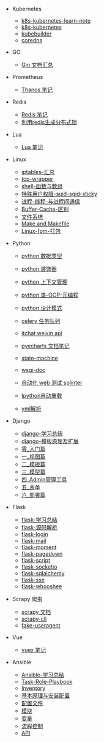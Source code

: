 * Kubernetes
  * [k8s-kubernetes-learn-note](/documents/kubernetes/k8s-kubernetes-learn-note)
  * [k8s-kubernetes](/documents/kubernetes/k8s-kubernetes)
  * [kubebuilder](/documents/kubernetes/kubebuilder)
  * [coredns](/documents/kubernetes/coredns)
* GO
  * [Gin 文档汇总](/documents/go/gin)
* Prometheus
  * [Thanos 笔记](/documents/prometheus/thanos)
* Redis
  * [Redis 笔记](/documents/redis/redis-note)
  * [利用redis生成分布式锁](/documents/redis/利用redis生成分布式锁)
* Lua
  * [Lua 笔记](/documents/lua/lua-note)
* Linux
  * [iptables-汇总](documents/linux/linux-iptables-汇总)
  * [tcp-wrapper](documents/linux/linux-tcp-wrapper)
  * [shell-函数与数组](documents/linux/linux-shell-函数与数组)
  * [特殊用户权限-suid-sgid-sticky](documents/linux/linux-特殊用户权限-suid-sgid-sticky)
  * [进程-线程-与进程间通信](documents/linux/linux-进程-线程-与进程间通信)
  * [Buffer-Cache-区别](documents/linux/linux-Buffer-Cache-区别)
  * [文件系统](documents/linux/linux-文件系统)
  * [Make and Makefile](documents/linux/make-and-makefile)
  * [Linux-fpm-打包](documents/linux/Linux-fpm-打包)
* Python
  * [python 数据类型](documents/python/python-数据类型)
  * [python 装饰器](documents/python/Python-装饰器)
  * [python 上下文管理](documents/python/Python-上下文管理)
  * [python 类-OOP-元编程](documents/python/python-类-OOP-元编程)
  * [python 设计模式](documents/python/python-设计模式)

  * [celery 任务队列](documents/python/python-celery-任务队列)
  * [itchat weixin api](documents/python/python-itchat-weixin-api)
  * [pyecharts 文档笔记](documents/python/python-pyecharts-文档笔记)
  * [state-machine](documents/python/python-state-machine)
  * [wsgi-doc](documents/python/python-wsgi-doc)
  * [自动化 web 测试 splinter](documents/python/splinter)
  
  * [Ipython自动重载](documents/python/python-Ipython自动重载)
  * [yml解析](documents/python/python-yml解析)
  
* Django
  * [django-学习总结](/documents/django/django-学习总结)
  * [django-模板原理及扩展](/documents/django/django-模板原理及扩展)
  * [零_入门篇](/documents/django/django之零--入门篇)
  * [一_视图篇](/documents/django/django之一--视图篇)
  * [二_模板篇](/documents/django/django之二--模板篇)
  * [三_模型篇](/documents/django/django之三--模型篇)
  * [四_Admin管理工具](/documents/django/django之四--Admin管理工具)
  * [五_表单](/documents/django/django之五--表单)
  * [六_部署篇](/documents/django/django之六--部署篇)
* Flask
  * [flask-学习总结](/documents/flask/flask-学习总结)
  * [flask-源码解析](/documents/flask/flask-源码解析)
  * [flask-login](/documents/flask/flaskExt--flask-login)
  * [flask-mail](/documents/flask/flaskExt--flask-mail)
  * [flask-moment](/documents/flask/flaskExt--flask-moment)
  * [flask-pagedown](/documents/flask/flaskExt--flask-pagedown)
  * [flask-script](/documents/flask/flaskExt--flask-script)
  * [flask-socketio](/documents/flask/flaskExt--flask-socketio)
  * [flask-sqlalchemy](/documents/flask/flaskExt--flask-sqlalchemy)
  * [flask-sse](/documents/flask/flaskExt--flask-sse)
  * [flask-whooshee](/documents/flask/flaskExt--flask-whooshee)
* Scrapy 爬虫
  * [scrapy 文档](documents/scrapy/scrapy)
  * [scrapy-cli](documents/scrapy/scrapy-cli)
  * [fake-useragent](documents/scrapy/fake-useragent)
* Vue
  * [vuex 笔记](documents/vue/vuex-note)
* Ansible
  * [Ansible-学习总结](/documents/ansible/Ansible-学习总结)  
  * [Task-Role-Playbook](/documents/ansible/Ansible-task-role-playbook)
  * [Inventory](/documents/ansible/Ansible-Inventory)
  * [基本原理与安装配置](/documents/ansible/Ansible-基本原理与安装配置)
  * [配置文件](/documents/ansible/Ansible-配置文件)
  * [模块](/documents/ansible/Ansible-模块)
  * [变量](/documents/ansible/Ansible-变量)
  * [流程控制](/documents/ansible/Ansible-流程控制)
  * [API](/documents/ansible/Ansible-API)

